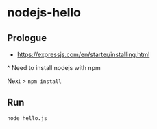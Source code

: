 # nodejs-hello

## Prologue
- https://expressjs.com/en/starter/installing.html

^ Need to install nodejs with npm

Next > `npm install`

## Run
```bash
node hello.js
```